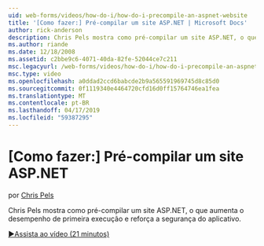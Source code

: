 ```yaml
---
uid: web-forms/videos/how-do-i/how-do-i-precompile-an-aspnet-website
title: '[Como fazer:] Pré-compilar um site ASP.NET | Microsoft Docs'
author: rick-anderson
description: Chris Pels mostra como pré-compilar um site ASP.NET, o que aumenta o desempenho de primeira execução e reforça a segurança do aplicativo.
ms.author: riande
ms.date: 12/18/2008
ms.assetid: c2bbe9c6-4071-40da-82fe-52044ce7c211
msc.legacyurl: /web-forms/videos/how-do-i/how-do-i-precompile-an-aspnet-website
msc.type: video
ms.openlocfilehash: a0ddad2ccd6babcde2b9a565591969745d8c85d0
ms.sourcegitcommit: 0f1119340e4464720cfd16d0ff15764746ea1fea
ms.translationtype: MT
ms.contentlocale: pt-BR
ms.lasthandoff: 04/17/2019
ms.locfileid: "59387295"
---
```

# <a name="how-do-i-precompile-an-aspnet-website"></a>[Como fazer:] Pré-compilar um site ASP.NET

por [Chris Pels](https://twitter.com/chrispels)

Chris Pels mostra como pré-compilar um site ASP.NET, o que aumenta o desempenho de primeira execução e reforça a segurança do aplicativo.

[&#9654;Assista ao vídeo (21 minutos)](https://channel9.msdn.com/Blogs/ASP-NET-Site-Videos/how-do-i-precompile-an-aspnet-website)
